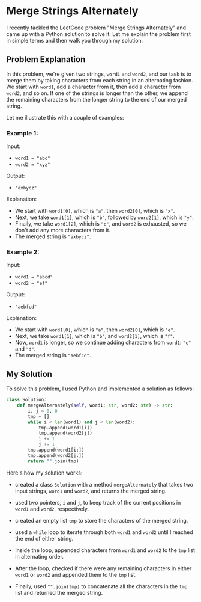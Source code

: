 # Merge Strings Alternately

I recently tackled the LeetCode problem "Merge Strings Alternately" and came up with a Python solution to solve it. Let me explain the problem first in simple terms and then walk you through my solution.

## Problem Explanation

In this problem, we're given two strings, `word1` and `word2`, and our task is to merge them by taking characters from each string in an alternating fashion. We start with `word1`, add a character from it, then add a character from `word2`, and so on. If one of the strings is longer than the other, we append the remaining characters from the longer string to the end of our merged string.

Let me illustrate this with a couple of examples:

### Example 1:

Input:
- `word1 = "abc"`
- `word2 = "xyz"`

Output:
- `"axbycz"`

Explanation:
- We start with `word1[0]`, which is `"a"`, then `word2[0]`, which is `"x"`.
- Next, we take `word1[1]`, which is `"b"`, followed by `word2[1]`, which is `"y"`.
- Finally, we take `word1[2]`, which is `"c"`, and `word2` is exhausted, so we don't add any more characters from it.
- The merged string is `"axbycz"`.

### Example 2:

Input:
- `word1 = "abcd"`
- `word2 = "ef"`

Output:
- `"aebfcd"`

Explanation:
- We start with `word1[0]`, which is `"a"`, then `word2[0]`, which is `"e"`.
- Next, we take `word1[1]`, which is `"b"`, and `word2[1]`, which is `"f"`.
- Now, `word1` is longer, so we continue adding characters from `word1`: `"c"` and `"d"`.
- The merged string is `"aebfcd"`.

## My Solution

To solve this problem, I used Python and implemented a solution as follows:

```python
class Solution:
    def mergeAlternately(self, word1: str, word2: str) -> str:
        i, j = 0, 0
        tmp = []
        while i < len(word1) and j < len(word2):
            tmp.append(word1[i])
            tmp.append(word2[j])
            i += 1
            j += 1
        tmp.append(word1[i:])
        tmp.append(word2[j:])
        return "".join(tmp)
```

Here's how my solution works:

- created a class `Solution` with a method `mergeAlternately` that takes two input strings, `word1` and `word2`, and returns the merged string.

- used two pointers, `i` and `j`, to keep track of the current positions in `word1` and `word2`, respectively.

- created an empty list `tmp` to store the characters of the merged string.

- used a `while` loop to iterate through both `word1` and `word2` until I reached the end of either string.

- Inside the loop, appended characters from `word1` and `word2` to the `tmp` list in alternating order.

- After the loop, checked if there were any remaining characters in either `word1` or `word2` and appended them to the `tmp` list.

- Finally, used `"".join(tmp)` to concatenate all the characters in the `tmp` list and returned the merged string.

